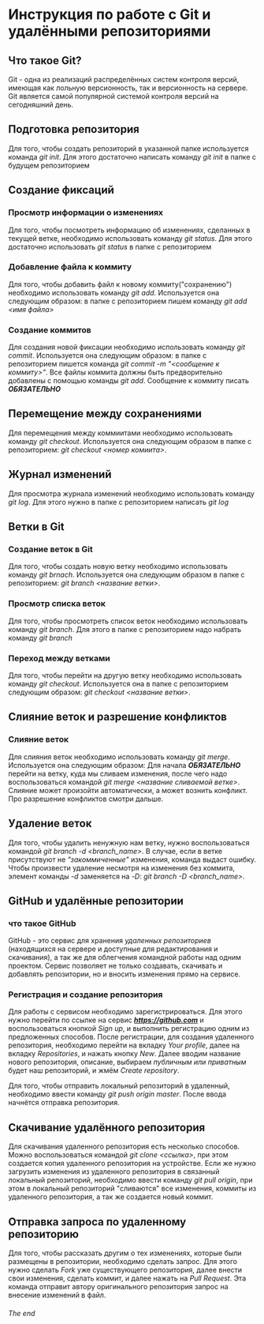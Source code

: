 # Инструкция по работе с Git и удалёнными репозиториями

## Что такое Git?

Git - одна из реализаций распределённых систем контроля версий, имеющая как лольную версионность, так и версионность на сервере. Git является самой популярной системой контроля версий на сегодняшний день.

## Подготовка репозитория
Для того, чтобы создать репозиторий в указанной папке используется команда *git init*. Для этого достаточно написать команду *git init* в папке с будущем репозиторием

## Создание фиксаций
### Просмотр информации о изменениях

Для того, чтобы посмотреть информацию об изменениях, сделанных в текущей ветке, необходимо использовать команду *git status*. Для этого достаточно использовать *git status* в папке с репозиторием

### Добавление файла к коммиту
Для того, чтобы добавить файл к новому коммиту("сохранению") необходимо использовать команду *git add*. Используется она следующим образом: в папке с репозиторием пишем команду *git add <имя файла>*

### Создание коммитов

Для создания новой фиксации необходимо использовать команду *git commit*. Используется она следующим образом: в папке с репозиторием пишется команда *git commit -m "<сообщение к коммиту>"*. Все файлы коммита должны быть предворительно добавлены с помощью команды *git add*. Сообщение к коммиту писать ***ОБЯЗАТЕЛЬНО***

## Перемещение между сохранениями
Для перемещения между коммиитами необходимо использовать команду *git checkout*. Используется она следующим образом в папке с репозиторием: *git checkout <номер комиита>*.

## Журнал изменений
Для просмотра журнала изменений необходимо использовать команду *git log*. Для этого нужно в папке с репозиторием написать *git log*

## Ветки в Git
### Создание веток в Git
Для того, чтобы создать новую ветку необходимо использовать команду *git brnach*. Используется она следующим образом в папке с репозиторием: *git branch <название ветки>*.
### Просмотр списка веток
Для того, чтобы просмотреть список веток необходимо использовать команду *git branch*. Для этого в папке с репозиторием надо набрать команду *git branch*

### Переход между ветками
Для того, чтобы перейти на другую ветку необходимо использовать команду *git checkout*. Используется она в папке с репозиторием следующим образом: *git checkout <название ветки>*.

## Слияние веток и разрешение конфликтов
### Слияние веток
Для слияния веток необходимо использовать команду *git merge*. Используется она следующим образом: Для начала ***ОБЯЗАТЕЛЬНО*** перейти на ветку, куда мы сливаем изменения, после чего надо воспользоваться командой *git merge <название сливаемой ветке>*. Слияние может произойти автоматически, а может вознить конфликт. Про разрешение конфликтов смотри дальше.

## Удаление веток

Для того, чтобы удалить ненужную нам ветку, нужно воспользоваться командой *git branch -d <branch_name>*. В случае, если в ветке присутствуют не *"закоммиченные"* изменения, команда выдаст ошибку. Чтобы произвести удаление несмотря на изменения без коммита, элемент команды *-d* заменяется на *-D*: *git branch -D <branch_name>*.

## GitHub и удалённые репозитории

### что такое GitHub

GitHub - это сервис для хранения *удаленных репозиториев* (находящихся на сервере и доступные для редактирования и скачивания), а так же для облегчения командной работы над одним проектом. Сервис позволяет не только создавать, скачивать и добавлять репозитории, но и вносить изменения прямо на сервисе.

### Регистрация и создание репозитория

Для работы с сервисом необходимо зарегистрироваться. Для этого нужно перейти по ссылке на сервис __*https://github.com*__ и воспользоваться кнопкой *Sign up*, и выполнить регистрацию одним из предложенных способов. После регистрации, для создания удаленного репозитория, необходимо перейти на вкладку *Your profile*, далее на вкладку *Repositories*, и нажать кнопку *New*. Далее вводим название нового репозитория, описание, выбираем *публичным или приватным* будет наш репозиторий, и жмём *Create repository*. 

Для того, чтобы отправить локальный репозиторий в удаленный, необходимо ввести команду *git push origin master*. После ввода начнётся отправка репозитория.

## Скачивание удалённого репозитория

Для скачивания удаленного репозитория есть несколько способов. Можно воспользоваться командой *git clone <ссылка>*, при этом создается копия удаленного репозитория на устройстве. Если же нужно загрузить изменения из удаленного репозитория в связанный локальный репозиторий, необходимо ввести команду *git pull origin*, при этом в локальный репозиторий "сливаются" все изменения, коммиты из удаленного репозитория, а так же создается новый коммит.

## Отправка запроса по удаленному репозиторию 

Для того, чтобы рассказать другим о тех изменениях, которые были размещены в репозитории, необходимо сделать запрос. Для этого нужно сделать *Fork* уже существующего репозитория, далее внести свои изменения, сделать коммит, и далее нажать на *Pull Request*. Эта команда отправит автору оригинального репозитория запрос на внесение изменений в файл.

###### The end
